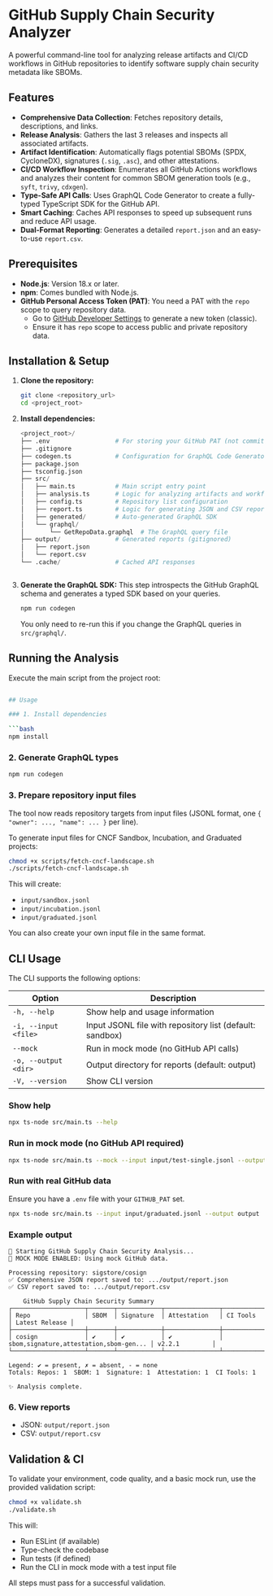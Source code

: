 # GitHub Supply Chain Security Analyzer

A powerful command-line tool for analyzing release artifacts and CI/CD workflows in GitHub repositories to identify software supply chain security metadata like SBOMs.

## Features

- **Comprehensive Data Collection**: Fetches repository details, descriptions, and links.
- **Release Analysis**: Gathers the last 3 releases and inspects all associated artifacts.
- **Artifact Identification**: Automatically flags potential SBOMs (SPDX, CycloneDX), signatures (`.sig`, `.asc`), and other attestations.
- **CI/CD Workflow Inspection**: Enumerates all GitHub Actions workflows and analyzes their content for common SBOM generation tools (e.g., `syft`, `trivy`, `cdxgen`).
- **Type-Safe API Calls**: Uses GraphQL Code Generator to create a fully-typed TypeScript SDK for the GitHub API.
- **Smart Caching**: Caches API responses to speed up subsequent runs and reduce API usage.
- **Dual-Format Reporting**: Generates a detailed `report.json` and an easy-to-use `report.csv`.

## Prerequisites

- **Node.js**: Version 18.x or later.
- **npm**: Comes bundled with Node.js.
- **GitHub Personal Access Token (PAT)**: You need a PAT with the `repo` scope to query repository data.
  - Go to [GitHub Developer Settings](https://github.com/settings/tokens) to generate a new token (classic).
  - Ensure it has `repo` scope to access public and private repository data.

## Installation & Setup

1. **Clone the repository:**

    ```bash
    git clone <repository_url>
    cd <project_root>
    ```

2. **Install dependencies:**

    ```s
    <project_root>/
    ├── .env                  # For storing your GitHub PAT (not committed)
    ├── .gitignore
    ├── codegen.ts            # Configuration for GraphQL Code Generator
    ├── package.json
    ├── tsconfig.json
    ├── src/
    │   ├── main.ts           # Main script entry point
    │   ├── analysis.ts       # Logic for analyzing artifacts and workflows
    │   ├── config.ts         # Repository list configuration
    │   ├── report.ts         # Logic for generating JSON and CSV reports
    │   ├── generated/        # Auto-generated GraphQL SDK
    │   └── graphql/
    │       └── GetRepoData.graphql  # The GraphQL query file
    ├── output/               # Generated reports (gitignored)
    │   ├── report.json
    │   └── report.csv
    └── .cache/               # Cached API responses
    ```
    ```

5. **Generate the GraphQL SDK:**
    This step introspects the GitHub GraphQL schema and generates a typed SDK based on your queries.

    ```bash
    npm run codegen
    ```

    You only need to re-run this if you change the GraphQL queries in `src/graphql/`.

## Running the Analysis

Execute the main script from the project root:

```bash

## Usage

### 1. Install dependencies

```bash
npm install
```

### 2. Generate GraphQL types

```bash
npm run codegen
```

### 3. Prepare repository input files

The tool now reads repository targets from input files (JSONL format, one `{ "owner": ..., "name": ... }` per line).

To generate input files for CNCF Sandbox, Incubation, and Graduated projects:

```bash
chmod +x scripts/fetch-cncf-landscape.sh
./scripts/fetch-cncf-landscape.sh
```

This will create:
- `input/sandbox.jsonl`
- `input/incubation.jsonl`
- `input/graduated.jsonl`

You can also create your own input file in the same format.


## CLI Usage

The CLI supports the following options:

| Option                | Description                                              |
|-----------------------|----------------------------------------------------------|
| `-h, --help`          | Show help and usage information                          |
| `-i, --input <file>`  | Input JSONL file with repository list (default: sandbox) |
| `--mock`              | Run in mock mode (no GitHub API calls)                  |
| `-o, --output <dir>`  | Output directory for reports (default: output)           |
| `-V, --version`       | Show CLI version                                         |

### Show help

```bash
npx ts-node src/main.ts --help
```

### Run in mock mode (no GitHub API required)

```bash
npx ts-node src/main.ts --mock --input input/test-single.jsonl --output output
```

### Run with real GitHub data

Ensure you have a `.env` file with your `GITHUB_PAT` set.

```bash
npx ts-node src/main.ts --input input/graduated.jsonl --output output
```

### Example output

```
🚀 Starting GitHub Supply Chain Security Analysis...
🧪 MOCK MODE ENABLED: Using mock GitHub data.

Processing repository: sigstore/cosign
✅ Comprehensive JSON report saved to: .../output/report.json
✅ CSV report saved to: .../output/report.csv

    GitHub Supply Chain Security Summary  
┌────────────────────┬───────┬────────────┬───────────────┬────────────────────────────────────────┬────────────────┐
│ Repo               │ SBOM  │ Signature  │ Attestation   │ CI Tools                               │ Latest Release │
├────────────────────┼───────┼────────────┼───────────────┼────────────────────────────────────────┼────────────────┤
│ cosign             │ ✔     │ ✔          │ ✔             │ sbom,signature,attestation,sbom-gen... │ v2.2.1         │
└────────────────────┴───────┴────────────┴───────────────┴────────────────────────────────────────┴────────────────┘

Legend: ✔ = present, ✗ = absent, - = none
Totals: Repos: 1  SBOM: 1  Signature: 1  Attestation: 1  CI Tools: 1

✨ Analysis complete.
```


### 6. View reports

- JSON: `output/report.json`
- CSV: `output/report.csv`

## Validation & CI

To validate your environment, code quality, and a basic mock run, use the provided validation script:

```bash
chmod +x validate.sh
./validate.sh
```

This will:
- Run ESLint (if available)
- Type-check the codebase
- Run tests (if defined)
- Run the CLI in mock mode with a test input file

All steps must pass for a successful validation.
